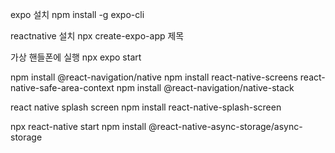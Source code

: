expo 설치
npm install -g expo-cli

reactnative 설치 
npx create-expo-app 제목

가상 핸들폰에 실행
npx expo start

npm install @react-navigation/native
npm install react-native-screens react-native-safe-area-context
npm install @react-navigation/native-stack

react native splash screen
npm install react-native-splash-screen

npx react-native start
npm install @react-native-async-storage/async-storage